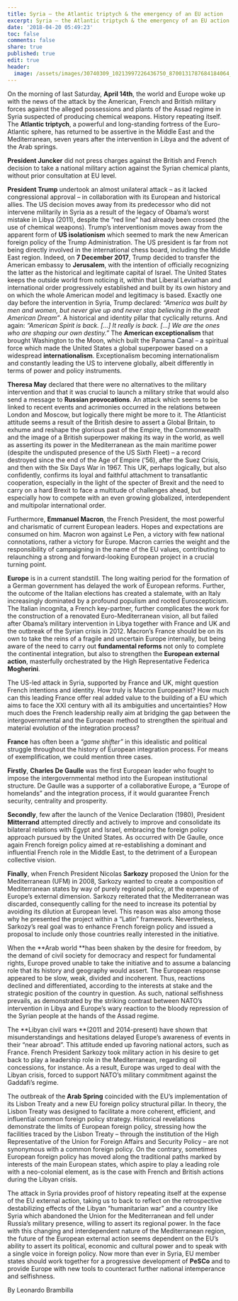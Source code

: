 ```yaml
---
title: Syria – the Atlantic triptych & the emergency of an EU action
excerpt: Syria – the Atlantic triptych & the emergency of an EU action
date: '2018-04-20 05:49:23'
toc: false
comments: false
share: true
published: true
edit: true
header:
  image: /assets/images/30740309_10213997226436750_8700131787684184064_n.jpg
---
```

On the morning of last Saturday, **April 14th**, the world and Europe woke up with the news of the attack by the American, French and British military forces against the alleged possessions and plants of the Assad regime in Syria suspected of producing chemical weapons. History  repeating itself. The **Atlantic triptych**, a powerful and long-standing fortress of the Euro-Atlantic sphere, has returned to be assertive in the Middle East and the Mediterranean, seven years after the intervention in Libya and the advent of the Arab springs. 

**President Juncker** did not press charges  against the British and French decision to take a national military action against the Syrian chemical plants, without prior consultation at EU level. 

**President Trump** undertook an almost unilateral attack – as it lacked congressional approval – in collaboration with its European and historical allies. The US decision moves away from its predecessor who did not intervene militarily in Syria as a result of the legacy of Obama’s worst mistake in Libya (2011), despite the “red line” had already been crossed (the use of chemical weapons). Trump’s interventionism moves away from the apparent form of **US isolationism** which seemed to mark the new American foreign policy of the Trump Administration. The US president is far from not being directly involved in the international chess board, including the Middle East region. Indeed, on **7 December 2017**, Trump decided to transfer the American embassy to **Jerusalem**, with the intention of officially recognizing the latter as the historical and legitimate capital of Israel. The United States keeps the outside world from noticing it, within that Liberal Leviathan and international order progressively established and built by its own history and on which the whole American model and legitimacy is based. Exactly one day before the intervention in Syria, Trump declared: _“America was built by men and women, but never give up and never stop believing in the great American Dream”_. A historical and identity pillar that cyclically returns. And again: _“American Spirit is back. \[...] It really is back. \[...] We are the ones who are shaping our own destiny.”_ The **American exceptionalism** that brought Washington to the Moon, which built the Panama Canal – a spiritual force which made the United States a global superpower based on a widespread **internationalism**. Exceptionalism becoming internationalism and constantly leading the US to intervene globally, albeit differently in terms of power and policy instruments.

**Theresa May** declared that there were no alternatives to the military intervention and that it was crucial to launch a military strike that would also send a message to **Russian provocations**. An attack which seems to be linked to recent events and acrimonies occurred in the relations between London and Moscow, but logically there might be more to it. The Atlanticist attitude seems a result of the British desire to assert a Global Britain, to exhume and reshape the glorious past of the Empire, the Commonwealth and the image of a British superpower making its way in the world, as well as asserting its power in the Mediterranean as the main maritime power (despite the undisputed presence of the US Sixth Fleet)  –   a record destroyed since the end of the Age of Empire (’56), after  the Suez Crisis, and then with the Six Days War in 1967.  This UK, perhaps logically, but also confidently, confirms its loyal and faithful attachment to transatlantic cooperation, especially in the light of the specter of Brexit and the need to carry on a hard Brexit to face a multitude of challenges ahead, but especially how to compete with an even growing globalized, interdependent and multipolar international order. 

Furthermore, **Emmanuel Macron**, the French President, the most powerful and charismatic of current European leaders. Hopes and expectations are consumed on him. Macron won against Le Pen, a victory with few national connotations, rather a victory for Europe. Macron carries the weight and the responsibility of campaigning in the name of the EU values, contributing to relaunching a strong and forward-looking European project in a crucial turning point. 

**Europe** is in a current standstill. The long waiting period for the formation of a German government has delayed the work of European reforms. Further, the outcome of the Italian elections has created a stalemate, with an Italy increasingly dominated by a profound populism and rooted Euroscepticism. The Italian incognita, a French key-partner, further complicates the work for the construction of a renovated Euro-Mediterranean vision, all but failed after Obama’s military intervention in Libya together with France and UK and the outbreak of the Syrian crisis in 2012. Macron’s France should be on its own to take the reins of a fragile and uncertain Europe internally, but being aware of the need to carry out **fundamental reforms** not only to complete the continental integration, but also to strengthen the **European external action**, masterfully orchestrated by the High Representative Federica **Mogherini**. 

The US-led attack in Syria, supported by France and UK, might question French intentions and identity. How truly is Macron Europeanist? How much can this leading France offer real added value to the building of a EU which aims to face the XXI century with all its ambiguities and uncertainties? How much does the French leadership really aim at bridging the gap between the intergovernmental and the European method to strengthen the spiritual and material evolution of the integration process? 

**France** has often been a _“game shifter”_ in this idealistic and political struggle throughout the history of European integration process. For means of exemplification, we could mention three cases. 

**Firstly**, **Charles De Gaulle** was the first European leader who fought to impose the intergovernmental method into the European institutional structure. De Gaulle was a supporter of a collaborative Europe, a “Europe of homelands” and the integration process, if it would guarantee French security, centrality and prosperity. 

**Secondly**, few after the launch of the Venice Declaration (1980), President **Mitterrand** attempted directly and actively to improve and consolidate its bilateral relations with Egypt and Israel, embracing the foreign policy approach pursued by the United States. As occurred with De Gaulle, once again French foreign policy aimed at re-establishing a dominant and influential French role in the Middle East, to the detriment of a European collective vision. 

**Finally**, when French President Nicolas **Sarkozy** proposed the Union for the Mediterranean (UFM) in 2008, Sarkozy wanted to create a composition of Mediterranean states by way of purely regional policy, at the expense of Europe’s external dimension. Sarkozy reiterated that the Mediterranean was discarded, consequently calling for the need to increase its potential by avoiding its dilution at European level. This reason was also among those why he presented the project within a “Latin” framework. Nevertheless, Sarkozy’s real goal was to enhance French foreign policy and issued a proposal to include only those countries really interested in the initiative. 

When the **Arab world **has been shaken by the desire for freedom, by the demand of civil society for democracy and respect for fundamental rights, Europe proved unable to take the initiative and to assume a balancing role that its history and geography would assert. The European response appeared to be slow, weak, divided and incoherent.  Thus, reactions declined and differentiated, according to the interests at stake and the strategic position of the country in question. As such, national selfishness prevails, as demonstrated by the striking contrast between NATO’s intervention in Libya and Europe’s wary reaction to the bloody repression of the Syrian people at the hands of the Assad regime.

The **Libyan civil wars **(2011 and 2014-present) have shown that misunderstandings and hesitations delayed Europe’s awareness of events in their “near abroad”. This attitude ended up favoring national actors, such as France. French President Sarkozy took military action in his desire to get back to play a leadership role in the Mediterranean, regarding oil concessions, for instance. As a result, Europe was urged to deal with the Libyan crisis, forced to support NATO’s military commitment against the Gaddafi’s regime. 

The outbreak of the **Arab Spring** coincided with the EU’s implementation of its Lisbon Treaty and a new EU foreign policy structural pillar. In theory, the Lisbon Treaty was designed to facilitate a more coherent, efficient, and influential common foreign policy strategy. Historical revelations demonstrate the limits of European foreign policy, stressing how the facilities traced by the Lisbon Treaty – through the institution of the High Representative of the Union for Foreign Affairs and Security Policy – are not synonymous with a common foreign policy. On the contrary, sometimes European foreign policy has moved along the traditional paths marked by interests of the main European states, which aspire to play a leading role with a neo-colonial element, as is the case with French and British actions during the Libyan crisis. 

The attack in Syria provides proof of history repeating itself at the expense of the EU external action, taking us to back to reflect on the retrospective destabilizing effects of the Libyan “humanitarian war” and a country like Syria which abandoned the Union for the Mediterranean and fell under Russia’s military presence, willing to assert its regional power.  In the face with this changing and interdependent nature of the Mediterranean region, the future of the European external action seems dependent on the EU’s ability to assert its political, economic and cultural power and to speak with a single voice in foreign policy. Now more than ever in Syria, EU member states should work together for a progressive development of **PeSCo** and to provide Europe with new tools to counteract further national intemperance and selfishness.



By Leonardo Brambilla
